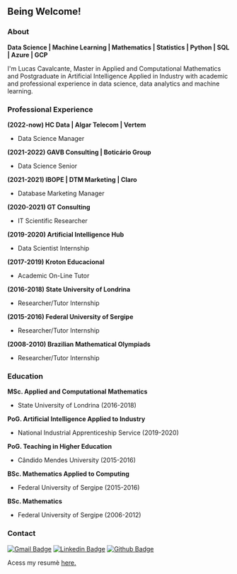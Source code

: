 ## Being Welcome!

### About
**Data Science | Machine Learning | Mathematics | Statistics | Python | SQL | Azure | GCP**

I'm Lucas Cavalcante, Master in Applied and Computational Mathematics and Postgraduate in Artificial Intelligence Applied in Industry with academic and professional experience in data science, data analytics and machine learning.

### Professional Experience
**(2022-now) HC Data | Algar Telecom | Vertem**
* Data Science Manager

**(2021-2022) GAVB Consulting | Boticário Group**
* Data Science Senior

 **(2021-2021) IBOPE | DTM Marketing | Claro**
- Database Marketing Manager

**(2020-2021) GT Consulting**
- IT Scientific Researcher

**(2019-2020) Artificial Intelligence Hub**
- Data Scientist Internship

**(2017-2019) Kroton Educacional**
- Academic On-Line Tutor

**(2016-2018) State University of Londrina**
- Researcher/Tutor Internship

**(2015-2016) Federal University of Sergipe**
- Researcher/Tutor Internship

**(2008-2010) Brazilian Mathematical Olympiads**
 * Researcher/Tutor Internship

### Education
**MSc. Applied and Computational Mathematics**
- State University of Londrina (2016-2018)

**PoG. Artificial Intelligence Applied to Industry**
- National Industrial Apprenticeship Service (2019-2020)

**PoG. Teaching in Higher Education**
- Cândido Mendes University (2015-2016)

**BSc. Mathematics Applied to Computing**
- Federal University of Sergipe (2015-2016)

**BSc. Mathematics** 
- Federal University of Sergipe (2006-2012)


### Contact
[![Gmail Badge](https://img.shields.io/badge/-lidcc87@gmail.com-c14438?style=flat&logo=Gmail&logoColor=white&link=mailto:lidcc87@gmail.com)](mailto:lidcc87@gmail.com) 
[![Linkedin Badge](https://img.shields.io/badge/-https://www.linkedin.com/in/lucascavalcante87/-0072b1?style=flat&logo=Linkedin&logoColor=white&link=https://www.linkedin.com/in/https://www.linkedin.com/in/lucascavalcante87//)](https://www.linkedin.com/in/lucascavalcante87/) [![Github Badge](https://img.shields.io/badge/-lucascavalcante87-grey?style=flat&logo=github&logoColor=white&link=https://github.com/lucascavalcante87/)](https://www.github.com/lucascavalcante87/) 

Acess my resumè <a href='https://drive.google.com/file/d/1PMHNUMr__gQG5eo9P_EW8fdI93EtEcq7/view?usp=sharing' target=_blank><u>here</u>.</a>
